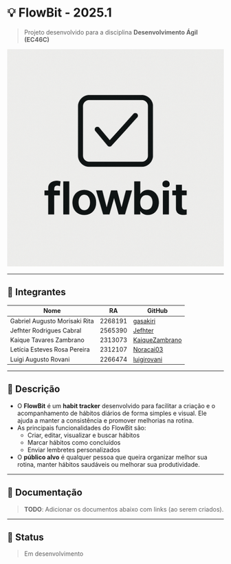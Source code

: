 # 💡 FlowBit - 2025.1

> Projeto desenvolvido para a disciplina **Desenvolvimento Ágil (EC46C)**  

![Logo](assets/logo.png)

---

## 👥 Integrantes

| Nome                          | RA        | GitHub                                       |
|-------------------------------|-----------|----------------------------------------------|
| Gabriel Augusto Morisaki Rita | 2268191   | [gasakiri](https://github.com/gasakiri)      |
| Jefhter Rodrigues Cabral      | 2565390   | [Jefhter](https://github.com/Jefhter)        |
| Kaique Tavares Zambrano       | 2313073   | [KaiqueZambrano](https://github.com/KaiqueZambrano) |
| Letícia Esteves Rosa Pereira  | 2312107   | [Noracai03](https://github.com/Noracai03) |
| Luigi Augusto Rovani          | 2266474   | [luigirovani](https://github.com/luigirovani) |

---

## 📌 Descrição

- O **FlowBit** é um **habit tracker** desenvolvido para facilitar a criação e o acompanhamento 
de hábitos diários de forma simples e visual. Ele ajuda a manter a consistência e promover melhorias na rotina.
- As principais funcionalidades do FlowBit são:
  - Criar, editar, visualizar e buscar hábitos
  - Marcar hábitos como concluídos
  - Enviar lembretes personalizados
- O **público alvo** é qualquer pessoa que queira organizar melhor sua rotina, manter hábitos saudáveis ou melhorar sua produtividade.

---

## 📂 Documentação

> **TODO**: Adicionar os documentos abaixo com links (ao serem criados).  

---

## 🚧 Status

> Em desenvolvimento
